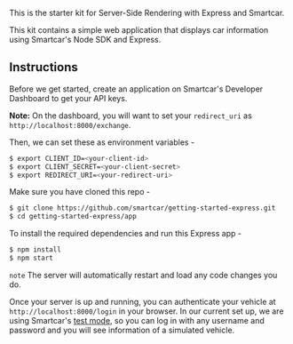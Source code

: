 This is the starter kit for Server-Side Rendering with Express and Smartcar.

This kit contains a simple web application that displays car information using Smartcar's Node SDK and Express.

## Instructions
Before we get started, create an application on Smartcar's Developer Dashboard to get your API keys.

**Note:** On the dashboard, you will want to set your `redirect_uri` as `http://localhost:8000/exchange`.

Then, we can set these as environment variables -
```bash
$ export CLIENT_ID=<your-client-id>
$ export CLIENT_SECRET=<your-client-secret>
$ export REDIRECT_URI=<your-redirect-uri>
```

Make sure you have cloned this repo -
```bash
$ git clone https://github.com/smartcar/getting-started-express.git
$ cd getting-started-express/app
```
To install the required dependencies and run this Express app -
```bash
$ npm install
$ npm start
```
`note` The server will automatically restart and load any code changes you do. 

Once your server is up and running, you can authenticate your vehicle at `http://localhost:8000/login` in your browser. In our current set up, we are using Smartcar's [test mode](https://smartcar.com/docs/guides/testing/), so you can log in with any username and password and you will see information of a simulated vehicle.
